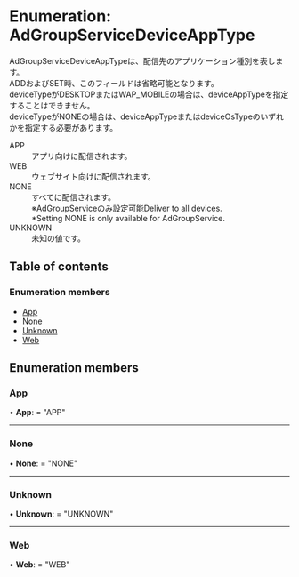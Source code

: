 # Enumeration: AdGroupServiceDeviceAppType


<div lang=\"ja\"> AdGroupServiceDeviceAppTypeは、配信先のアプリケーション種別を表します。<br> ADDおよびSET時、このフィールドは省略可能となります。<br> deviceTypeがDESKTOPまたはWAP_MOBILEの場合は、deviceAppTypeを指定することはできません。<br> deviceTypeがNONEの場合は、deviceAppTypeまたはdeviceOsTypeのいずれかを指定する必要があります。 </div>  <dl class=term>   <dt class=\"term__item\">APP</dt>   <dd class=\"term__desc\"><span lang=\"ja\">アプリ向けに配信されます。</span></dd>   <dt class=\"term__item\">WEB</dt>   <dd class=\"term__desc\"><span lang=\"ja\">ウェブサイト向けに配信されます。</span></dd>   <dt class=\"term__item\">NONE</dt>   <dd class=\"term__desc\"><span lang=\"ja\">すべてに配信されます。<br>※AdGroupServiceのみ設定可能</span><span lang=\"en\">Deliver to all devices.<br>*Setting NONE is only available for AdGroupService.</span></dd>   <dt class=\"term__item\">UNKNOWN</dt>   <dd class=\"term__desc\"><span lang=\"ja\">未知の値です。</span></dd> </dl>

## Table of contents

### Enumeration members

- [App](adgroupservicedeviceapptype.md#app)
- [None](adgroupservicedeviceapptype.md#none)
- [Unknown](adgroupservicedeviceapptype.md#unknown)
- [Web](adgroupservicedeviceapptype.md#web)

## Enumeration members

### App

• **App**: = "APP"

___

### None

• **None**: = "NONE"

___

### Unknown

• **Unknown**: = "UNKNOWN"

___

### Web

• **Web**: = "WEB"
